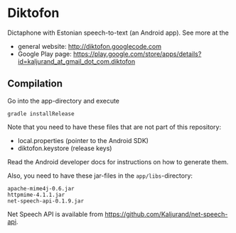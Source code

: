 Diktofon
========

Dictaphone with Estonian speech-to-text (an Android app).
See more at the

  - general website: <http://diktofon.googlecode.com>
  - Google Play page: <https://play.google.com/store/apps/details?id=kaljurand_at_gmail_dot_com.diktofon>


Compilation
-----------

Go into the app-directory and execute

    gradle installRelease

Note that you need to have these files that are not part of this
repository:

  - local.properties (pointer to the Android SDK)
  - diktofon.keystore (release keys)

Read the Android developer docs for instructions on how to generate them.

Also, you need to have these jar-files in the `app/libs`-directory:

	apache-mime4j-0.6.jar
	httpmime-4.1.1.jar
	net-speech-api-0.1.9.jar

Net Speech API is available from <https://github.com/Kaljurand/net-speech-api>.
